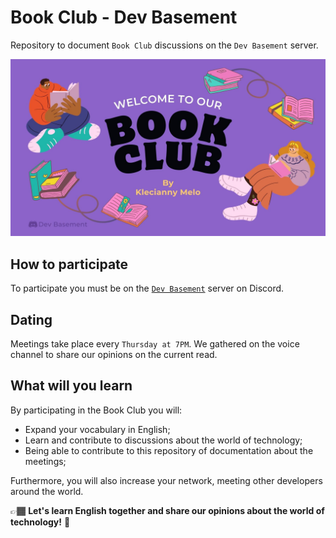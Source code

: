 # Book Club - Dev Basement

Repository to document `Book Club` discussions on the `Dev Basement` server.

![Book Club Presentation](assets/book-club-presentation.jpg)

## How to participate

To participate you must be on the [`Dev Basement`](https://dev.to/danielhe4rt/im-creating-a-new-tech-community-42mh) server on Discord.

## Dating

Meetings take place every `Thursday at 7PM`. We gathered on the voice channel to share our opinions on the current read.

## What will you learn

By participating in the Book Club you will:

- Expand your vocabulary in English;
- Learn and contribute to discussions about the world of technology;
- Being able to contribute to this repository of documentation about the meetings;

Furthermore, you will also increase your network, meeting other developers around the world.

👉🏾 **Let's learn English together and share our opinions about the world of technology!** 💜